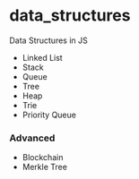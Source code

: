 # data_structures
Data Structures in JS

* Linked List
* Stack
* Queue
* Tree
* Heap
* Trie
* Priority Queue

### Advanced

* Blockchain
* Merkle Tree
